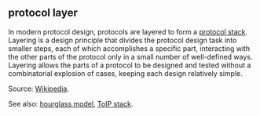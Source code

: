 ## protocol layer

<p class="c8"><span>In modern protocol design, protocols are layered to form a </span><span class="c2"><a class="c3" href="#h.6ik2cef0ipsr">protocol stack</a></span><span>. Layering is a design principle that divides the protocol design task into smaller steps, each of which accomplishes a specific part, interacting with the other parts of the protocol only in a small number of well-defined ways. Layering allows the parts of a protocol to be designed and tested without a </span><span>combinatorial explosion</span><span class="c0">&nbsp;of cases, keeping each design relatively simple.</span></p><p class="c8"><span>Source: </span><span class="c2"><a class="c3" href="https://www.google.com/url?q=https://en.wikipedia.org/wiki/Communication_protocol%23Layering&amp;sa=D&amp;source=editors&amp;ust=1706779842788103&amp;usg=AOvVaw1Sbwb641GS5xxUaaLyQjt2">Wikipedia</a></span><span class="c0">.</span></p><p class="c8"><span>See also: </span><span class="c2"><a class="c3" href="#h.u8d1rxc2o86">hourglass model</a></span><span>, </span><span class="c2"><a class="c3" href="#h.wms58fgdch9m">ToIP stack</a></span><span class="c0">.</span></p>

